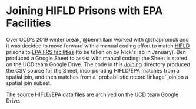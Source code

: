 # Joining HIFLD Prisons with EPA Facilities
Over UCD's 2019 winter break, @benmillam worked with @shapironick and it was decided to move forward with a manual coding effort to match [HIFLD](https://hifld-geoplatform.opendata.arcgis.com/datasets/2d6109d4127d458eaf0958e4c5296b67_0) prisons to [EPA FRS facilities](https://www.epa.gov/frs/geospatial-data-download-service) (to be taken on by Nick's lab in January). Ben produced a Google Sheet to assist with manual coding; the Sheet is stored on the UCD team Google Drive. The code in this [Joining](https://github.com/Carceral-Ecologies/Carceral-ECHO-data/tree/master/Joining) directory produced the CSV source for the Sheet, incorporating HIFLD/EPA matches from a spatial join, and then matches from a 'probabilistic record linkage' join on a spatial join subset.

The source HIFLD/EPA data files are archived on the UCD team Google Drive.